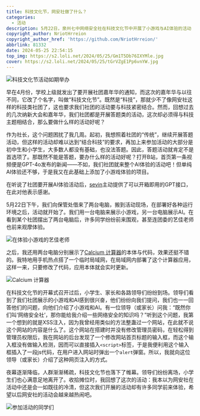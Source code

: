 ```yaml
---
title: 科技文化节，网安社做了什么？
categories:
  - 活动
description: 5月22日，泉州七中网络安全社在科技文化节中开展了小游戏与AI体验的活动
copyright_author: NriotHrreion
copyright_author_href: 'https://github.com/NriotHrreion/'
abbrlink: 81332
date: 2024-05-25 22:54:15
top_img: https://s2.loli.net/2024/05/25/Gm1T5Db76IXYMle.jpg
cover: https://s2.loli.net/2024/05/25/tGrVZgE1Pp6vnYW.jpg
---
```


![科技文化节活动如期举办](https://s2.loli.net/2024/05/25/tGrVZgE1Pp6vnYW.jpg)

早在4月份，学校上级就发出了要开展社团嘉年华的通知，而这次的嘉年华与以往不同，它改了个名字，叫做“科技文化节”。既然是“科技”，那就少不了像网安社这样的科技类社团了，这也要求我们社团的活动要与科技紧密结合。然而，回想过去的几次纳新大会和嘉年华，我们社团都是开展答题类的活动，这次却必须得与科技主题相结合，那么要做什么样的活动好呢？

作为社长，这个问题困扰了我几周。起初，我想照着社团的“传统”，继续开展答题活动，但这样的活动却难以达到“结合科技”的要求，再加上来参加活动的大部分是初中生和小学生，大多数人都没有基础，也没法答题。因此，答题活动就肯定不是首选项了。那既然不能是答题，要办什么样的活动好呢？打开B站，首页第一条视频便是GPT-4o发布的新闻——不如，我们社团就来整个AI体验的活动吧！但单纯AI体验还不够，于是我又在此基础上添加了小游戏体验的项目。

在听说了社团要开展AI体验活动后，[sevin](https://github.com/itsevin)主动提供了可以开箱即用的GPT接口，在此对他表示感谢。

5月22日下午，我们向保管处借来了两台电脑，搬到活动现场，在部署好各种运行环境之后，活动就开始了。我们用一台电脑来展示小游戏，另一台电脑展示AI。在看到某个社团摆出了两台电脑后，许多同学纷纷前来围观，甚至连团委的艺佳老师也前来观摩体验。

![在体验小游戏的艺佳老师](https://s2.loli.net/2024/05/25/Yj7UiKsaCwEDf35.jpg)

之后，我还用两台电脑分别展示了[Calcium 计算器](https://calcium.js.org)的本体与代码，效果还挺不错的。我特地用手机热点搭了一个临时局域网，在局域网内部署了这个计算器应用，这样一来，只要修改了代码，应用本体就会实时更新。

![Calcium 计算器](https://s2.loli.net/2024/05/25/f37OmgMxre4THCX.jpg)

在科技文化节的开幕式召开过后，小学生、家长和各路领导们纷纷到场。领导们看到了我们社团展示的小游戏和AI感到很兴奋，他们纷纷向我们提问，我们也一一回答他们的问题，向他们介绍了小游戏和AI。有一位领导（或家长）问我：“既然你们叫‘网络安全社’，那你能给我介绍一些网络安全的知识吗？”听到这个问题，我第一个想到的就是XSS注入，因为我曾经用类似的方法整蛊过一个网站，在此就不说这个网站的内容是什么了。这个网站在搭建时并没有修改管理员密码，在轻松得到管理员权限后，我在网站的后台发现了一个修改网站首页标题的输入框，而这个输入框没有做输入检测，因而可以直接插入`<script>`标签，于是我便利用这个输入框插入了一段js代码，在用户进入网站时弹出一个`alert`弹窗。所以，我就向这位领导（或家长）介绍了这种网页注入的方式。

夜幕逐渐降临，人群渐渐稀疏，科技文化节也落下了帷幕。领导们纷纷离场，小学生们也心满意足地离开了。收拾摊位时，我回想了这次的活动：我本以为网安社在活动中还是会一如既往的冷清，但这次我们开展的活动却有许多同学前来体验，希望以后网安社的活动会越来越热闹吧。

![参加活动的同学们](https://s2.loli.net/2024/05/25/Gm1T5Db76IXYMle.jpg)
